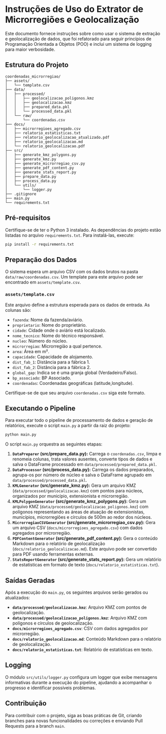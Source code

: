 # Instruções de Uso do Extrator de Microrregiões e Geolocalização

Este documento fornece instruções sobre como usar o sistema de extração e geolocalização de dados, que foi refatorado para seguir princípios de Programação Orientada a Objetos (POO) e inclui um sistema de logging para maior verbosidade.

## Estrutura do Projeto

```
coordenadas_microrregiao/
├── assets/
│   └── template.csv
├── data/
│   ├── processed/
│   │   ├── geolocalizacao_poligonos.kmz
│   │   ├── geolocalizacao.kmz
│   │   ├── prepared_data.pkl
│   │   └── processed_data.pkl
│   └── raw/
│       └── coordenadas.csv
├── docs/
│   ├── microrregioes_agregado.csv
│   ├── relatorio_estatisticas.txt
│   ├── relatorio_geolocalizacao_atualizado.pdf
│   ├── relatorio_geolocalizacao.md
│   └── relatorio_geolocalizacao.pdf
├── src/
│   ├── generate_kmz_polygons.py
│   ├── generate_kmz.py
│   ├── generate_microrregiao_csv.py
│   ├── generate_pdf_content.py
│   ├── generate_stats_report.py
│   ├── prepare_data.py
│   ├── process_data.py
│   └── utils/
│       └── logger.py
├── .gitignore
├── main.py
└── requirements.txt
```

## Pré-requisitos

Certifique-se de ter o Python 3 instalado. As dependências do projeto estão listadas no arquivo `requirements.txt`. Para instalá-las, execute:

```bash
pip install -r requirements.txt
```

## Preparação dos Dados

O sistema espera um arquivo CSV com os dados brutos na pasta `data/raw/coordenadas.csv`. Um template para este arquivo pode ser encontrado em `assets/template.csv`.

### `assets/template.csv`

Este arquivo define a estrutura esperada para os dados de entrada. As colunas são:

- `fazenda`: Nome da fazenda/aviário.
- `proprietario`: Nome do proprietário.
- `cidade`: Cidade onde o aviário está localizado.
- `nome_tecnico`: Nome do técnico responsável.
- `nucleo`: Número do núcleo.
- `microrregiao`: Microrregião a qual pertence.
- `area`: Área em m².
- `capacidade`: Capacidade de alojamento.
- `dist_fab_1`: Distância para a fábrica 1.
- `dist_fab_2`: Distância para a fábrica 2.
- `global_gap`: Indica se é uma granja global (Verdadeiro/Falso).
- `bp_associado`: BP Associado.
- `coordenadas`: Coordenadas geográficas (latitude,longitude).

Certifique-se de que seu arquivo `coordenadas.csv` siga este formato.

## Executando o Pipeline

Para executar todo o pipeline de processamento de dados e geração de relatórios, execute o script `main.py` a partir da raiz do projeto:

```bash
python main.py
```

O script `main.py` orquestra as seguintes etapas:

1.  **`DataPreparer` (src/prepare_data.py):** Carrega o `coordenadas.csv`, limpa e renomeia colunas, trata valores ausentes, converte tipos de dados e salva o DataFrame processado em `data/processed/prepared_data.pkl`.
2.  **`DataProcessor` (src/process_data.py):** Carrega os dados preparados, agrupa-os por número de núcleo e salva o DataFrame agrupado em `data/processed/processed_data.pkl`.
3.  **`KMLGenerator` (src/generate_kmz.py):** Gera um arquivo KMZ (`data/processed/geolocalizacao.kmz`) com pontos para núcleos, organizados por município, extensionista e microrregião.
4.  **`KMLPolygonGenerator` (src/generate_kmz_polygons.py):** Gera um arquivo KMZ (`data/processed/geolocalizacao_poligonos.kmz`) com polígonos representando as áreas de atuação de extensionistas, municípios, microrregiões e círculos de 500m ao redor dos núcleos.
5.  **`MicrorregiaoCSVGenerator` (src/generate_microrregiao_csv.py):** Gera um arquivo CSV (`docs/microrregioes_agregado.csv`) com dados agregados por microrregião.
6.  **`PDFContentGenerator` (src/generate_pdf_content.py):** Gera o conteúdo Markdown para o relatório de geolocalização (`docs/relatorio_geolocalizacao.md`). Este arquivo pode ser convertido para PDF usando ferramentas externas.
7.  **`StatsReportGenerator` (src/generate_stats_report.py):** Gera um relatório de estatísticas em formato de texto (`docs/relatorio_estatisticas.txt`).

## Saídas Geradas

Após a execução do `main.py`, os seguintes arquivos serão gerados ou atualizados:

-   **`data/processed/geolocalizacao.kmz`**: Arquivo KMZ com pontos de geolocalização.
-   **`data/processed/geolocalizacao_poligonos.kmz`**: Arquivo KMZ com polígonos e círculos de geolocalização.
-   **`docs/microrregioes_agregado.csv`**: CSV com dados agregados por microrregião.
-   **`docs/relatorio_geolocalizacao.md`**: Conteúdo Markdown para o relatório de geolocalização.
-   **`docs/relatorio_estatisticas.txt`**: Relatório de estatísticas em texto.

## Logging

O módulo `src/utils/logger.py` configura um logger que exibe mensagens informativas durante a execução do pipeline, ajudando a acompanhar o progresso e identificar possíveis problemas.

## Contribuição

Para contribuir com o projeto, siga as boas práticas de Git, criando branches para novas funcionalidades ou correções e enviando Pull Requests para a branch `main`.
